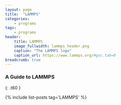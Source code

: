 ```yaml
---
layout: page
title:  "LAMMPS"
categories:
    - programs
tags:
    - programs
header: 
    title: LAMMPS
    image_fullwidth: lammps_header.png
    caption: "The LAMMPS logo"
    caption_url: https://www.lammps.org/#gsc.tab=0
breadcrumb: true
---
```


### A Guide to LAMMPS
{: .t60 }

{% include list-posts tag='LAMMPS' %}
